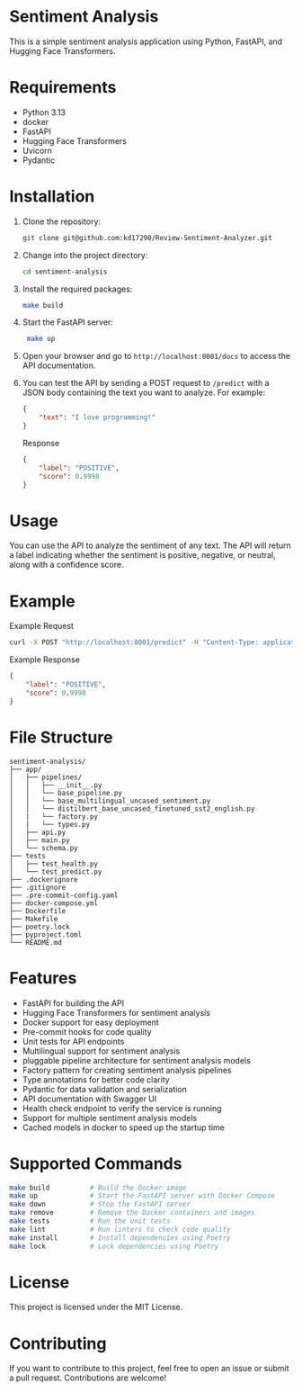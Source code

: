 # Sentiment Analysis
This is a simple sentiment analysis application using Python, FastAPI, and Hugging Face Transformers.

# Requirements
- Python 3.13
- docker
- FastAPI
- Hugging Face Transformers
- Uvicorn
- Pydantic

# Installation
1. Clone the repository:
   ```bash
   git clone git@github.com:kd17290/Review-Sentiment-Analyzer.git
2. Change into the project directory:
   ```bash
   cd sentiment-analysis
   ```
3. Install the required packages:
   ```bash
   make build
   ```
4. Start the FastAPI server:
   ```bash
    make up
    ```
5. Open your browser and go to `http://localhost:8001/docs` to access the API documentation.
6. You can test the API by sending a POST request to `/predict` with a JSON body containing the text you want to analyze. For example:
   ```json
   {
       "text": "I love programming!"
   }
   ```

    Response
    ```json
    {
        "label": "POSITIVE",
        "score": 0.9998
    }
    ```

# Usage
You can use the API to analyze the sentiment of any text. The API will return a label indicating whether the sentiment is positive, negative, or neutral, along with a confidence score.
# Example
Example Request
```bash
curl -X POST "http://localhost:8001/predict" -H "Content-Type: application/json" -d '{"text": "I love programming!"}'
```
Example Response
```json
{
    "label": "POSITIVE",
    "score": 0.9998
}
```
# File Structure
```
sentiment-analysis/
├── app/
│   ├── pipelines/
│   │   ├── __init__.py
│   │   └── base_pipeline.py
│   │   └── base_multilingual_uncased_sentiment.py
│   │   └── distilbert_base_uncased_finetuned_sst2_english.py
│   |   └── factory.py
│   |   └── types.py
│   ├── api.py
│   ├── main.py
│   └── schema.py
├── tests
│   ├── test_health.py
│   └── test_predict.py
├── .dockerignore
├── .gitignore
├── .pre-commit-config.yaml
├── docker-compose.yml
├── Dockerfile
├── Makefile
├── poetry.lock
├── pyproject.toml
└── README.md
```

# Features
- FastAPI for building the API
- Hugging Face Transformers for sentiment analysis
- Docker support for easy deployment
- Pre-commit hooks for code quality
- Unit tests for API endpoints
- Multilingual support for sentiment analysis
- pluggable pipeline architecture for sentiment analysis models
- Factory pattern for creating sentiment analysis pipelines
- Type annotations for better code clarity
- Pydantic for data validation and serialization
- API documentation with Swagger UI
- Health check endpoint to verify the service is running
- Support for multiple sentiment analysis models
- Cached models in docker to speed up the startup time

# Supported Commands
```bash
make build          # Build the Docker image
make up             # Start the FastAPI server with Docker Compose
make down           # Stop the FastAPI server
make remove         # Remove the Docker containers and images
make tests          # Run the unit tests
make lint           # Run linters to check code quality
make install        # Install dependencies using Poetry
make lock           # Lock dependencies using Poetry
```

# License
This project is licensed under the MIT License.

# Contributing
If you want to contribute to this project, feel free to open an issue or submit a pull request. Contributions are welcome!
